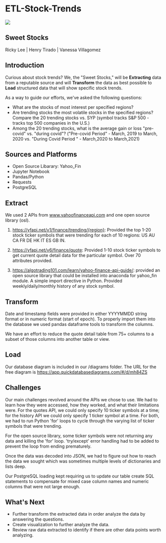 # ETL-Stock-Trends

<img src="https://newsroom.unsw.edu.au/sites/default/files/styles/full_width__2x/public/thumbnails/image/shutterstock_750493204_1.jpg?itok=2e58K6MB">

## Sweet Stocks
Ricky Lee | Henry Tirado | Vanessa Villagomez

## Introduction
Curious about stock trends? We, the "Sweet Stocks," will be **Extracting** data from a reputable source and will **Transform** the data as best possible to **Load** structured data that will show specific stock trends. 

As a way to guide our efforts, we've asked the following questions:
* What are the stocks of most interest per specified regions?
* Are trending stocks the most volatile stocks in the specified regions? Compare the 20 trending stocks vs. SYP (symbol tracks S&P 500 - tracks top 500 companies in the U.S.)
* Among the 20 trending stocks, what is the average gain or loss "pre-covid" vs. "during covid"? ("Pre-covid Period" - March, 2019 to March, 2020 vs. "During Covid Period " - March,2020 to March,2021)

## Sources and Platforms

* Open Source Libarary: Yahoo_Fin
* Jupyter Notebook
* Pandas/Python
* Requests
* PostgreSQL

## Extract
We used 2 APIs from www.yahoofinanceapi.com and one open source library (osl).

1. https://yfapi.net/v1/finance/trending/{region}:  Provided the top 1-20 stock ticker symbols that were trending for each of 10 regions:  US AU CA FR DE HK IT ES GB IN.

2. https://yfapi.net/v6/finance/quote: Provided 1-10 stock ticker symbols to get current quote detail data for the particular symbol.  Over 70 attributes provided.

3. https://algotrading101.com/learn/yahoo-finance-api-guide/: provided an open source library that could be installed into anaconda for yahoo_fin module.  A simple import directive in Python.  Provided weekly/daily/monthly history of any stock symbol.

## Transform
Date and timestamp fields were provided in either YYYYMMDD string format or in numeric format (start of epoch).  To properly import them into the database we used pandas dataframe tools to transform the columns.

We have an effort to reduce the quote detail table from 75+ columns to a subset of those columns into another table or view.

## Load
Our database diagram is included in our /diagrams folder.  The URL for the free diagram is https://app.quickdatabasediagrams.com/#/d/mh84ZS

## Challenges
Our main challenges revolved around the APIs we chose to use.  We had to learn how they were accessed, how they worked, and what their limitations were.  For the quotes API, we could only specify 10 ticker symbols at a time; for the history API we could only specify 1 ticker symbol at a time.  For both, we had to run Python 'for' loops to cycle through the varying list of ticker symbols that were trending.

For the open source library, some ticker symbols were not returning any data and killing the 'for' loop.  'try/except' error handling had to be added to prevent the loop from ending prematurely.

Once the data was decoded into JSON, we had to figure out how to reach the data we sought which was sometimes multiple levels of dictionaries and lists deep.

Our PostgreSQL loading kept requiring us to update our table create SQL statements to compensate for mixed case column names and numeric columns that were not large enough.

## What's Next
* Further transform the extracted data in order analyze the data by answering the questions. 
* Create visualization to further analyze the data. 
* Review raw data extracted to identify if there are other data points worth analyzing. 
